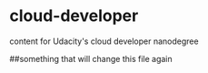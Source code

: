 # cloud-developer
content for Udacity's cloud developer nanodegree

##something that will change this file again
